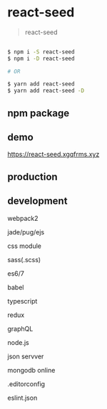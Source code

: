 # react-seed

> react-seed

```sh
    
$ npm i -S react-seed
$ npm i -D react-seed

# OR

$ yarn add react-seed
$ yarn add react-seed -D


```




## npm package


## demo 

https://react-seed.xgqfrms.xyz


## production

## development

webpack2

jade/pug/ejs

css module

sass(.scss)

es6/7

babel

typescript

redux

graphQL

node.js

json servver

mongodb online

.editorconfig

eslint.json




